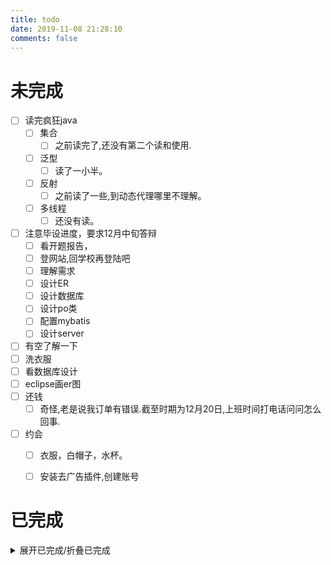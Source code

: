 ```yaml
---
title: todo
date: 2019-11-08 21:28:10
comments: false
---
```

# 未完成
- [ ] 读完疯狂java
    - [ ] 集合
        - [ ] 之前读完了,还没有第二个读和使用.
    - [ ] 泛型
        - [ ] 读了一小半。
    - [ ] 反射
        - [ ] 之前读了一些,到动态代理哪里不理解。
    - [ ] 多线程
        - [ ] 还没有读。
- [ ] 注意毕设进度，要求12月中旬答辩
    - [ ] 看开题报告，
    - [ ] 登网站,回学校再登陆吧
    - [ ] 理解需求
    - [ ] 设计ER
    - [ ] 设计数据库
    - [ ] 设计po类
    - [ ] 配置mybatis
    - [ ] 设计server
- [ ] 有空了解一下
- [ ] 洗衣服
- [ ] 看数据库设计
- [ ] eclipse画er图
- [ ] 还钱
    - [ ] 奇怪,老是说我订单有错误.截至时期为12月20日,上班时间打电话问问怎么回事.
- [ ] 约会
    - [ ] 衣服，白帽子，水杯。
    - [ ] 安装去广告插件,创建账号


# 已完成
<details><summary>展开已完成/折叠已完成</summary>

</details>
